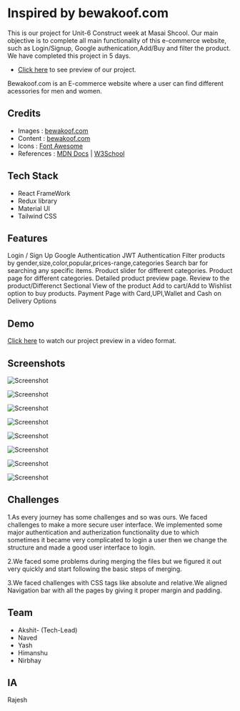 # Inspired by bewakoof.com

This is our project for Unit-6 Construct week at Masai Shcool.
Our main objective is to complete all main functionality of this e-commerce website, such as Login/Signup,
Google authenication,Add/Buy and filter the product. We have completed this project in 5 days.

- [Click here](https://heady-rabbits-8957.vercel.app/) to see preview of our project.

Bewakoof.com is an E-commerce website where a user can find different acessories for men and women.

## Credits

- Images : [bewakoof.com](https://www.bewakoof.com/)
- Content : [bewakoof.com](https://www.bewakoof.com/)
- Icons : [Font Awesome](https://fontawesome.com/)
- References : [MDN Docs](https://developer.mozilla.org/en-US/) | [W3School](https://www.w3schools.com/)

## Tech Stack

- React FrameWork
- Redux library
- Material UI
- Tailwind CSS

## Features

Login / Sign Up
Google Authentication
JWT Authentication
Filter products by gender,size,color,popular,prices-range,categories
Search bar for searching any specific items.
Product slider for different categories.
Product page for different categories.
Detailed product preview page.
Review to the product/Differenct Sectional View of the product
Add to cart/Add to Wishlist option to buy products.
Payment Page with Card,UPI,Wallet and Cash on Delivery Options

## Demo

[Click here](https://drive.google.com/file/d/12ub4fZdBB31PUstNxrAls-iuXp1RPzaE/view?usp=sharing) to watch our project preview in a video format.

## Screenshots

![Screenshot ](https://cdn-images-1.medium.com/max/800/1*OnySsAQhUK8o3m5E3wJFqA.png)

![Screenshot ](https://cdn-images-1.medium.com/max/800/1*GIVgVE_WjNWQiRA0miKUHQ.png)

![Screenshot](https://cdn-images-1.medium.com/max/800/1*uEs-dFvZwJ_YtyYQ0pG7_Q.png)

![Screenshot](https://cdn-images-1.medium.com/max/800/1*CTRSlMJK4Fqn8uQv9YLymw.png)

![Screenshot ](https://cdn-images-1.medium.com/max/800/1*4diDGjUlktoP39qObW8D_Q.png)

![Screenshot](https://cdn-images-1.medium.com/max/800/1*QQJn9-v6WIqeUqBlW-nSFA.png)

![Screenshot](https://cdn-images-1.medium.com/max/800/1*-pv7QEDlH2rJyMH1h72r9Q.png)

![Screenshot](https://cdn-images-1.medium.com/max/800/1*BLiiJYE3nYrumJydcVUs9A.png)


## Challenges

1.As every journey has some challenges and so was ours. We faced challenges to make a more secure user interface. We implemented some major authentication and autherization functionality due to which sometimes
it became very complicated to login a user then we change the structure and made a good user interface to login.


2.We faced some problems during merging the files but we figured it out very quickly and start following the basic steps of merging.


3.We faced challenges with CSS tags like absolute and relative.We aligned Navigation bar with all the pages by giving it proper margin and padding.

## Team

- Akshit- (Tech-Lead) 
- Naved
- Yash
- Himanshu
- Nirbhay

## IA 
 Rajesh
